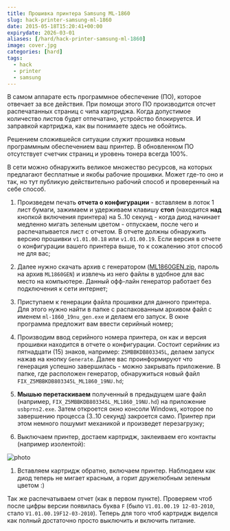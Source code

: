 ```yaml
---
title: Прошивка принтера Samsung ML-1860
slug: hack-printer-samsung-ml-1860
date: 2015-05-18T15:20:41+00:00
expirydate: 2026-03-01
aliases: [/hard/hack-printer-samsung-ml-1860]
image: cover.jpg
categories: [hard]
tags:
  - hack
  - printer
  - samsung
---
```


В самом аппарате есть программное обеспечение (ПО), которое отвечает за все действия. При помощи этого ПО производится отсчет распечатанных страниц с чипа картриджа. Когда допустимое количество листов будет отпечатано, устройство блокируется. И заправкой картриджа, как вы понимаете здесь не обойтись.

Решением сложившейся ситуации служит прошивка новым программным обеспечением ваш принтер. В обновленном ПО отсутствует счетчик страниц и уровень тонера всегда 100%.

<!--more-->

В сети можно обнаружить великое множество ресурсов, на которых предлагают бесплатные и якобы рабочие прошивки. Может где-то оно и так, но тут публикую действительно рабочий способ и проверенный на себе способ.

1. Произведем печать **отчета о конфигурации** - вставляем в лоток 1 лист бумаги, зажимаем и удерживаем клавишу **стоп** (находится **над** кнопкой включения принтера) на 5..10 секунд - когда диод начинает медленно мигать зеленым цветом - отпускаем, после чего и распечатывается лист с отчетом. В отчете должны обнаружить версию прошивки `v1.01.00.18` или `v1.01.00.19`. Если версия в отчете о конфигурации вашего принтера выше, то к сожалению этот способ не для вас;

1. Далее нужно скачать архив с генератором ([ML1860GEN.zip][ML1860GEN.zip], пароль на архив `ML1860GEN`) и извлечь из него файлы в удобное для вас место на компьютере. Данный офф-лайн генератор работает без подключения к сети интернет;

1. Приступаем к генерации файла прошивки для данного принтера. Для этого нужно найти в папке с распакованным архивом файл с именем `ml-1860_19nu_gen.exe` и делаем его запуск. В окне программа предложит вам ввести серийный номер;

1. Производим ввод серийного номера принтера, он как и версия прошивки находится в отчете о конфигурации. Состоит серийник из пятнадцати (15) знаков, например: `Z5MBBKDB803345L`, делаем запуск нажав на кнопку `Generate`. Далее вас проинформируют что генерация успешно завершилась - можно закрывать приложение. В папке, где расположен генератор, обнаружиться новый файл `FIX_Z5MBBKDB803345L_ML1860_19NU.hd`;

1. **Мышью перетаскиваем** полученный в предыдущем шаге файл (например, `FIX_Z5MBBKDB803345L_ML1860_19NU.hd`) на приложение `usbprns2.exe`. Затем откроется окно консоли Windows, которое по завершению процесса (3..10 секунд) закроется само. Принтер при этом немного пошумит механикой и произведет перезагрузку;

1. Выключаем принтер, достаем картридж, заклеиваем его контакты (например изолентой):

![photo](https://hsto.org/files/de9/6a0/705/de96a0705f3d4d53ae0f61c08674475f.jpg)

1. Вставляем картридж обратно, включаем принтер. Наблюдаем как диод теперь не мигает красным, а горит дружелюбным зеленым цветом :)

Так же распечатываем отчет (как в первом пункте). Проверяем чтоб после цифры версии появилась буква `F` (было `V1.01.00.19 12-03-2010`, стало `V1.01.00.19F12-03-2010`). Теперь для того чтоб картридж виделся как полный достаточно просто выключить и включить питание.

[ML1860GEN.zip]:https://yadi.sk/d/pyybeSD33aLuAG
